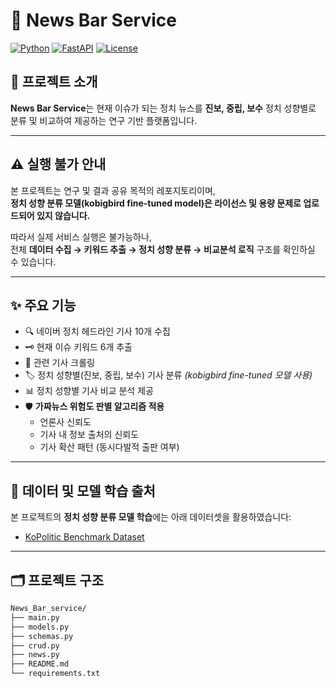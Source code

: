 # 📰 News Bar Service

[![Python](https://img.shields.io/badge/Python-3.9-blue)](https://www.python.org/)
[![FastAPI](https://img.shields.io/badge/FastAPI-0.95.0-green)](https://fastapi.tiangolo.com/)
[![License](https://img.shields.io/badge/license-MIT-lightgrey)](LICENSE)

## 📌 프로젝트 소개

**News Bar Service**는 현재 이슈가 되는 정치 뉴스를 **진보, 중립, 보수** 정치 성향별로 분류 및 비교하여 제공하는 연구 기반 플랫폼입니다.

---

## ⚠️ 실행 불가 안내

본 프로젝트는 연구 및 결과 공유 목적의 레포지토리이며,  
**정치 성향 분류 모델(kobigbird fine-tuned model)은 라이선스 및 용량 문제로 업로드되어 있지 않습니다.**

따라서 실제 서비스 실행은 불가능하나,  
전체 **데이터 수집 → 키워드 추출 → 정치 성향 분류 → 비교분석 로직** 구조를 확인하실 수 있습니다.

---

## ✨ 주요 기능

- 🔍 네이버 정치 헤드라인 기사 10개 수집
- 🗝️ 현재 이슈 키워드 6개 추출
- 📰 관련 기사 크롤링
- 🏷️ 정치 성향별(진보, 중립, 보수) 기사 분류 *(kobigbird fine-tuned 모델 사용)*
- 📊 정치 성향별 기사 비교 분석 제공
- 🛡️ **가짜뉴스 위험도 판별 알고리즘 적용**
  - 언론사 신뢰도
  - 기사 내 정보 출처의 신뢰도
  - 기사 확산 패턴 (동시다발적 출판 여부)

---

## 🔗 데이터 및 모델 학습 출처

본 프로젝트의 **정치 성향 분류 모델 학습**에는 아래 데이터셋을 활용하였습니다:

- [KoPolitic Benchmark Dataset](https://github.com/Kdavid2355/KoPolitic-Benchmark-Dataset)

---

## 🗂️ 프로젝트 구조

```bash
News_Bar_service/
├── main.py
├── models.py
├── schemas.py
├── crud.py
├── news.py
├── README.md
└── requirements.txt
